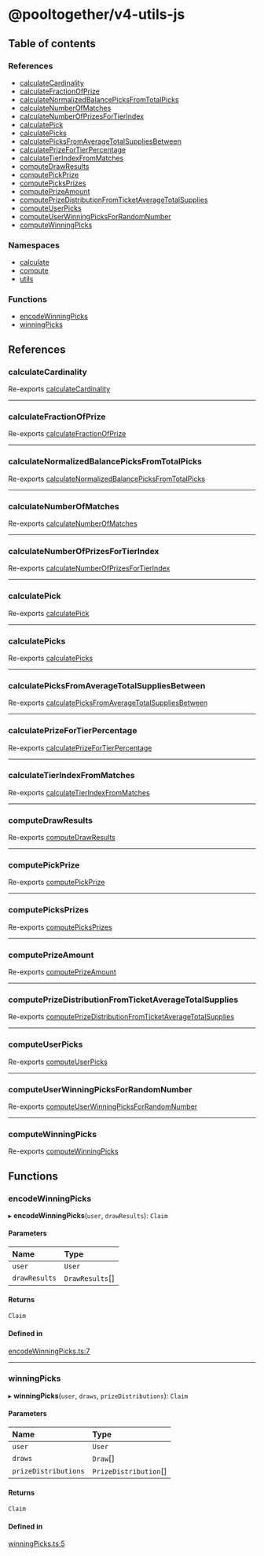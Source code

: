 # @pooltogether/v4-utils-js

## Table of contents

### References

- [calculateCardinality](modules.md#calculatecardinality)
- [calculateFractionOfPrize](modules.md#calculatefractionofprize)
- [calculateNormalizedBalancePicksFromTotalPicks](modules.md#calculatenormalizedbalancepicksfromtotalpicks)
- [calculateNumberOfMatches](modules.md#calculatenumberofmatches)
- [calculateNumberOfPrizesForTierIndex](modules.md#calculatenumberofprizesfortierindex)
- [calculatePick](modules.md#calculatepick)
- [calculatePicks](modules.md#calculatepicks)
- [calculatePicksFromAverageTotalSuppliesBetween](modules.md#calculatepicksfromaveragetotalsuppliesbetween)
- [calculatePrizeForTierPercentage](modules.md#calculateprizefortierpercentage)
- [calculateTierIndexFromMatches](modules.md#calculatetierindexfrommatches)
- [computeDrawResults](modules.md#computedrawresults)
- [computePickPrize](modules.md#computepickprize)
- [computePicksPrizes](modules.md#computepicksprizes)
- [computePrizeAmount](modules.md#computeprizeamount)
- [computePrizeDistributionFromTicketAverageTotalSupplies](modules.md#computeprizedistributionfromticketaveragetotalsupplies)
- [computeUserPicks](modules.md#computeuserpicks)
- [computeUserWinningPicksForRandomNumber](modules.md#computeuserwinningpicksforrandomnumber)
- [computeWinningPicks](modules.md#computewinningpicks)

### Namespaces

- [calculate](modules/calculate.md)
- [compute](modules/compute.md)
- [utils](modules/utils.md)

### Functions

- [encodeWinningPicks](modules.md#encodewinningpicks)
- [winningPicks](modules.md#winningpicks)

## References

### calculateCardinality

Re-exports [calculateCardinality](modules/calculate.md#calculatecardinality)

___

### calculateFractionOfPrize

Re-exports [calculateFractionOfPrize](modules/calculate.md#calculatefractionofprize)

___

### calculateNormalizedBalancePicksFromTotalPicks

Re-exports [calculateNormalizedBalancePicksFromTotalPicks](modules/calculate.md#calculatenormalizedbalancepicksfromtotalpicks)

___

### calculateNumberOfMatches

Re-exports [calculateNumberOfMatches](modules/calculate.md#calculatenumberofmatches)

___

### calculateNumberOfPrizesForTierIndex

Re-exports [calculateNumberOfPrizesForTierIndex](modules/calculate.md#calculatenumberofprizesfortierindex)

___

### calculatePick

Re-exports [calculatePick](modules/calculate.md#calculatepick)

___

### calculatePicks

Re-exports [calculatePicks](modules/calculate.md#calculatepicks)

___

### calculatePicksFromAverageTotalSuppliesBetween

Re-exports [calculatePicksFromAverageTotalSuppliesBetween](modules/calculate.md#calculatepicksfromaveragetotalsuppliesbetween)

___

### calculatePrizeForTierPercentage

Re-exports [calculatePrizeForTierPercentage](modules/calculate.md#calculateprizefortierpercentage)

___

### calculateTierIndexFromMatches

Re-exports [calculateTierIndexFromMatches](modules/calculate.md#calculatetierindexfrommatches)

___

### computeDrawResults

Re-exports [computeDrawResults](modules/compute.md#computedrawresults)

___

### computePickPrize

Re-exports [computePickPrize](modules/compute.md#computepickprize)

___

### computePicksPrizes

Re-exports [computePicksPrizes](modules/compute.md#computepicksprizes)

___

### computePrizeAmount

Re-exports [computePrizeAmount](modules/compute.md#computeprizeamount)

___

### computePrizeDistributionFromTicketAverageTotalSupplies

Re-exports [computePrizeDistributionFromTicketAverageTotalSupplies](modules/compute.md#computeprizedistributionfromticketaveragetotalsupplies)

___

### computeUserPicks

Re-exports [computeUserPicks](modules/compute.md#computeuserpicks)

___

### computeUserWinningPicksForRandomNumber

Re-exports [computeUserWinningPicksForRandomNumber](modules/compute.md#computeuserwinningpicksforrandomnumber)

___

### computeWinningPicks

Re-exports [computeWinningPicks](modules/compute.md#computewinningpicks)

## Functions

### encodeWinningPicks

▸ **encodeWinningPicks**(`user`, `drawResults`): `Claim`

#### Parameters

| Name | Type |
| :------ | :------ |
| `user` | `User` |
| `drawResults` | `DrawResults`[] |

#### Returns

`Claim`

#### Defined in

[encodeWinningPicks.ts:7](https://github.com/pooltogether/v4-utils-js/blob/5195569/src/encodeWinningPicks.ts#L7)

___

### winningPicks

▸ **winningPicks**(`user`, `draws`, `prizeDistributions`): `Claim`

#### Parameters

| Name | Type |
| :------ | :------ |
| `user` | `User` |
| `draws` | `Draw`[] |
| `prizeDistributions` | `PrizeDistribution`[] |

#### Returns

`Claim`

#### Defined in

[winningPicks.ts:5](https://github.com/pooltogether/v4-utils-js/blob/5195569/src/winningPicks.ts#L5)

